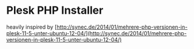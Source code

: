 Plesk PHP Installer
===================

heavily inspired by [http://synec.de/2014/01/mehrere-php-versionen-in-plesk-11-5-unter-ubuntu-12-04/](http://synec.de/2014/01/mehrere-php-versionen-in-plesk-11-5-unter-ubuntu-12-04/)


